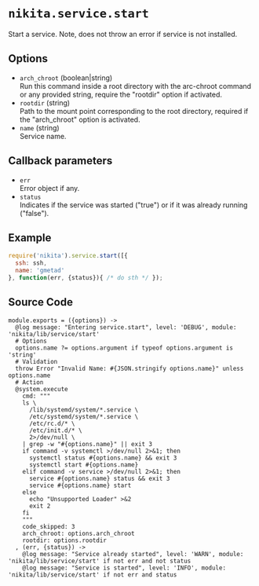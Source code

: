 
# `nikita.service.start`

Start a service. Note, does not throw an error if service is not installed.

## Options

* `arch_chroot` (boolean|string)   
  Run this command inside a root directory with the arc-chroot command or any 
  provided string, require the "rootdir" option if activated.   
* `rootdir` (string)   
  Path to the mount point corresponding to the root directory, required if 
  the "arch_chroot" option is activated.   
* `name` (string)   
  Service name.   

## Callback parameters

* `err`   
  Error object if any.   
* `status`   
  Indicates if the service was started ("true") or if it was already running 
  ("false").   

## Example

```js
require('nikita').service.start([{
  ssh: ssh,
  name: 'gmetad'
}, function(err, {status}){ /* do sth */ });
```

## Source Code

    module.exports = ({options}) ->
      @log message: "Entering service.start", level: 'DEBUG', module: 'nikita/lib/service/start'
      # Options
      options.name ?= options.argument if typeof options.argument is 'string'
      # Validation
      throw Error "Invalid Name: #{JSON.stringify options.name}" unless options.name
      # Action
      @system.execute
        cmd: """
        ls \
          /lib/systemd/system/*.service \
          /etc/systemd/system/*.service \
          /etc/rc.d/* \
          /etc/init.d/* \
          2>/dev/null \
        | grep -w "#{options.name}" || exit 3
        if command -v systemctl >/dev/null 2>&1; then
          systemctl status #{options.name} && exit 3
          systemctl start #{options.name}
        elif command -v service >/dev/null 2>&1; then
          service #{options.name} status && exit 3
          service #{options.name} start
        else
          echo "Unsupported Loader" >&2
          exit 2
        fi
        """
        code_skipped: 3
        arch_chroot: options.arch_chroot
        rootdir: options.rootdir
      , (err, {status}) ->
        @log message: "Service already started", level: 'WARN', module: 'nikita/lib/service/start' if not err and not status
        @log message: "Service is started", level: 'INFO', module: 'nikita/lib/service/start' if not err and status

